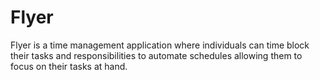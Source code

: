 # Flyer
Flyer is a time management application where individuals can time block their tasks and responsibilities to automate schedules allowing them to focus on their tasks at hand.
